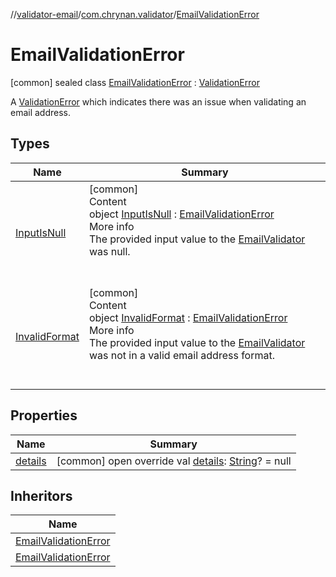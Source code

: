 //[validator-email](../../../index.md)/[com.chrynan.validator](../index.md)/[EmailValidationError](index.md)



# EmailValidationError  
 [common] sealed class [EmailValidationError](index.md) : [ValidationError](../../../../validator-core/validator-core/com.chrynan.validator/-validation-error/index.md)

A [ValidationError](../../../../validator-core/validator-core/com.chrynan.validator/-validation-error/index.md) which indicates there was an issue when validating an email address.

   


## Types  
  
|  Name |  Summary | 
|---|---|
| <a name="com.chrynan.validator/EmailValidationError.InputIsNull///PointingToDeclaration/"></a>[InputIsNull](-input-is-null/index.md)| <a name="com.chrynan.validator/EmailValidationError.InputIsNull///PointingToDeclaration/"></a>[common]  <br>Content  <br>object [InputIsNull](-input-is-null/index.md) : [EmailValidationError](index.md)  <br>More info  <br>The provided input value to the [EmailValidator](../-email-validator/index.md) was null.  <br><br><br>|
| <a name="com.chrynan.validator/EmailValidationError.InvalidFormat///PointingToDeclaration/"></a>[InvalidFormat](-invalid-format/index.md)| <a name="com.chrynan.validator/EmailValidationError.InvalidFormat///PointingToDeclaration/"></a>[common]  <br>Content  <br>object [InvalidFormat](-invalid-format/index.md) : [EmailValidationError](index.md)  <br>More info  <br>The provided input value to the [EmailValidator](../-email-validator/index.md) was not in a valid email address format.  <br><br><br>|


## Properties  
  
|  Name |  Summary | 
|---|---|
| <a name="com.chrynan.validator/EmailValidationError/details/#/PointingToDeclaration/"></a>[details](details.md)| <a name="com.chrynan.validator/EmailValidationError/details/#/PointingToDeclaration/"></a> [common] open override val [details](details.md): [String](https://kotlinlang.org/api/latest/jvm/stdlib/kotlin/-string/index.html)? = null   <br>|


## Inheritors  
  
|  Name | 
|---|
| <a name="com.chrynan.validator/EmailValidationError.InputIsNull///PointingToDeclaration/"></a>[EmailValidationError](-input-is-null/index.md)|
| <a name="com.chrynan.validator/EmailValidationError.InvalidFormat///PointingToDeclaration/"></a>[EmailValidationError](-invalid-format/index.md)|

